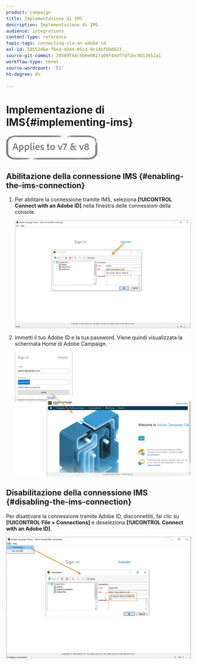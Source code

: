 ```yaml
---
product: campaign
title: Implementazione di IMS
description: Implementazione di IMS
audience: integrations
content-type: reference
topic-tags: connecting-via-an-adobe-id
exl-id: 58552d6e-fbed-4944-85c4-9c14bf60d823
source-git-commit: 20509f44c5b8e0827a09f44dffdf2ec9d11652a1
workflow-type: tm+mt
source-wordcount: '51'
ht-degree: 0%

---
```


# Implementazione di IMS{#implementing-ims}

![](../../assets/common.svg)

## Abilitazione della connessione IMS {#enabling-the-ims-connection}

1. Per abilitare la connessione tramite IMS, seleziona **[!UICONTROL Connect with an Adobe ID]** nella finestra delle connessioni della console.

   ![](assets/ims_1.png)

1. Immetti il tuo Adobe ID e la tua password. Viene quindi visualizzata la schermata Home di Adobe Campaign.

   ![](assets/ims_2.png)

## Disabilitazione della connessione IMS {#disabling-the-ims-connection}

Per disattivare la connessione tramite Adobe ID, disconnettiti, fai clic su **[!UICONTROL File > Connections]** e deseleziona **[!UICONTROL Connect with an Adobe ID]**.

![](assets/ims_4.png)
